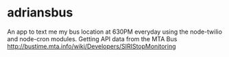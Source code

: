 adriansbus
==========

An app to text me my bus location at 630PM everyday using the node-twilio and node-cron modules.  Getting API data from the MTA Bus http://bustime.mta.info/wiki/Developers/SIRIStopMonitoring